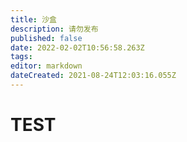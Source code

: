 ```yaml
---
title: 沙盒
description: 请勿发布
published: false
date: 2022-02-02T10:56:58.263Z
tags: 
editor: markdown
dateCreated: 2021-08-24T12:03:16.055Z
---
```


# TEST
<meting-js
	auto="https://y.qq.com/n/yqq/song/001RGrEX3ija5X.html">
</meting-js>